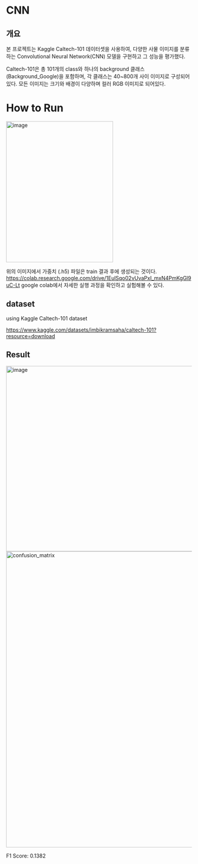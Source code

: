 # CNN

## 개요

본 프로젝트는 Kaggle Caltech-101 데이터셋을 사용하여, 다양한 사물 이미지를 분류하는 Convolutional Neural Network(CNN) 모델을 구현하고 그 성능을 평가했다. 

Caltech-101은 총 101개의 class와 하나의 background 클래스 (Background_Google)을 포함하며, 각 클래스는 40~800개 사이 이미지로 구성되어있다. 모든 이미지는 크기와 배경이 다양하며 컬러 RGB 이미지로 되어있다.

# How to Run

<img width="290" height="381" alt="image" src="https://github.com/user-attachments/assets/392a043e-0bba-488d-b7bd-a1f85bfdd739" />

위의 이미지에서 가중치 (.h5) 파일은 train 결과 후에 생성되는 것이다.
https://colab.research.google.com/drive/1EulSqo02vUvaPxI_mxN4PmKgGl9uC-Lt
google colab에서 자세한 실행 과정을 확인하고 실험해볼 수 있다.

## dataset 

using Kaggle Caltech-101 dataset

https://www.kaggle.com/datasets/imbikramsaha/caltech-101?resource=download

## Result

<img width="1191" height="501" alt="image" src="https://github.com/user-attachments/assets/74eb6600-9eeb-484e-9916-656bf1a5823d" />




<img width="1000" height="800" alt="confusion_matrix" src="https://github.com/user-attachments/assets/d9dc0aa4-b56b-4d78-a5d1-3ab54d4b518b" />

F1 Score: 0.1382
